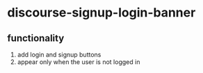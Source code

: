 # discourse-signup-login-banner

## functionality

1. add login and signup buttons
2. appear only when the user is not logged in
